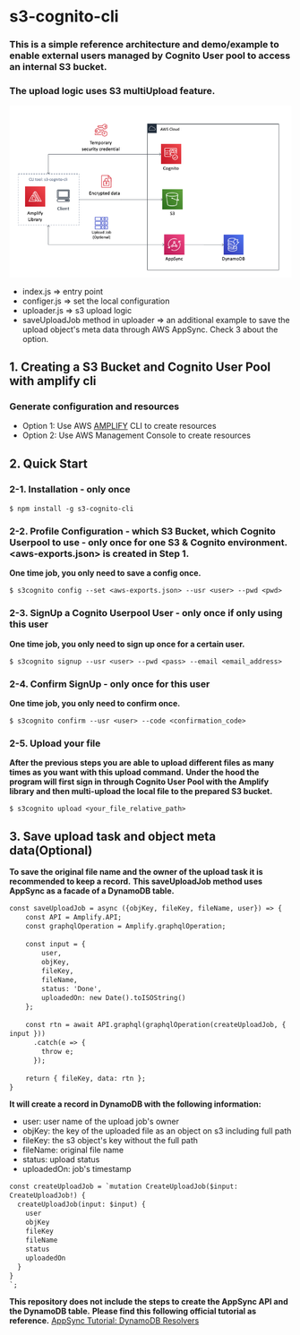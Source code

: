 # s3-cognito-cli

### This is a simple reference architecture and demo/example to enable external users managed by Cognito User pool to access an internal S3 bucket. 
### The upload logic uses S3 multiUpload feature.

![architecture](images/architecture.png "Architecture")

* index.js => entry point
* configer.js => set the local configuration
* uploader.js => s3 upload logic
* saveUploadJob method in uploader => an additional example to save the upload object's meta data through AWS AppSync. Check 3 about the option.

## 1. Creating a S3 Bucket and Cognito User Pool with amplify cli
### Generate configuration and resources
* Option 1: Use AWS [AMPLIFY](AMPLIFY) CLI to create resources
* Option 2: Use AWS Management Console to create resources

## 2. Quick Start
### 2-1. Installation - only once
```
$ npm install -g s3-cognito-cli
```

### 2-2. Profile Configuration - which S3 Bucket, which Cognito Userpool to use - only once for one S3 & Cognito environment. <aws-exports.json> is created in Step 1.
**One time job, you only need to save a config once.**
```
$ s3cognito config --set <aws-exports.json> --usr <user> --pwd <pwd>
```

### 2-3. SignUp a Cognito Userpool User - only once if only using this user
**One time job, you only need to sign up once for a certain user.**
```
$ s3cognito signup --usr <user> --pwd <pass> --email <email_address>
```

### 2-4. Confirm SignUp - only once for this user
**One time job, you only need to confirm once.**
```
$ s3cognito confirm --usr <user> --code <confirmation_code>
```

### 2-5. Upload your file
**After the previous steps you are able to upload different files as many times as you want with this upload command.**
**Under the hood the program will first sign in through Cognito User Pool with the Amplify library and then multi-upload the local file to the prepared S3 bucket.**
```
$ s3cognito upload <your_file_relative_path>
```

## 3. Save upload task and object meta data(Optional)
**To save the original file name and the owner of the upload task it is recommended to keep a record.**
**This saveUploadJob method uses AppSync as a facade of a DynamoDB table.**
```
const saveUploadJob = async ({objKey, fileKey, fileName, user}) => {
	const API = Amplify.API;
	const graphqlOperation = Amplify.graphqlOperation;

	const input = {
	    user,
	    objKey,
	    fileKey,
	    fileName,
	    status: 'Done',
	    uploadedOn: new Date().toISOString()
	};

    const rtn = await API.graphql(graphqlOperation(createUploadJob, { input }))
      .catch(e => {
        throw e;
      });

  	return { fileKey, data: rtn };
}
```

**It will create a record in DynamoDB with the following information:**

* user: user name of the upload job's owner
* objKey: the key of the uploaded file as an object on s3 including full path
* fileKey: the s3 object's key without the full path
* fileName: original file name
* status: upload status
* uploadedOn: job's timestamp

```
const createUploadJob = `mutation CreateUploadJob($input: CreateUploadJob!) {
  createUploadJob(input: $input) {
    user
    objKey
    fileKey
    fileName
    status
    uploadedOn
  }
}
`;
```

**This repository does not include the steps to create the AppSync API and the DynamoDB table.**
**Please find this following official tutorial as reference.**
[AppSync Tutorial: DynamoDB Resolvers ](https://docs.aws.amazon.com/appsync/latest/devguide/tutorial-dynamodb-resolvers.html)
